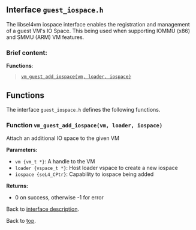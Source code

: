 <!--
     Copyright 2020, Data61, CSIRO (ABN 41 687 119 230)

     SPDX-License-Identifier: CC-BY-SA-4.0
-->

## Interface `guest_iospace.h`

The libsel4vm iospace interface enables the registration and management of a guest VM's IO Space. This
being used when supporting IOMMU (x86) and SMMU (ARM) VM features.

### Brief content:

**Functions**:

> [`vm_guest_add_iospace(vm, loader, iospace)`](#function-vm_guest_add_iospacevm-loader-iospace)


## Functions

The interface `guest_iospace.h` defines the following functions.

### Function `vm_guest_add_iospace(vm, loader, iospace)`

Attach an additional IO space to the given VM

**Parameters:**

- `vm {vm_t *}`: A handle to the VM
- `loader {vspace_t *}`: Host loader vspace to create a new iospace
- `iospace {seL4_CPtr}`: Capability to iospace being added

**Returns:**

- 0 on success, otherwise -1 for error

Back to [interface description](#module-guest_iospaceh).


Back to [top](#).


